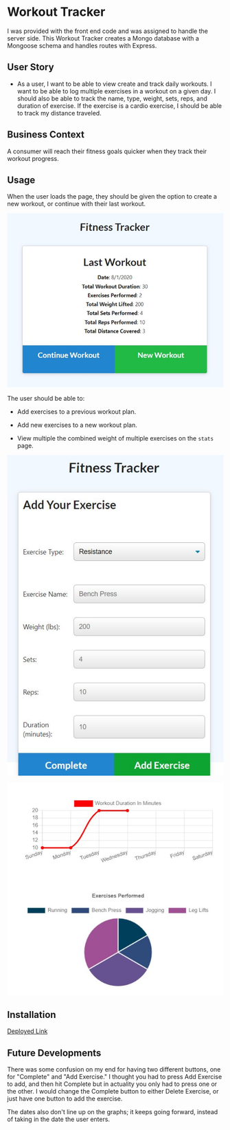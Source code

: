 
# Workout Tracker

I was provided with the front end code and was assigned to handle the server side. This Workout Tracker creates a Mongo database with a Mongoose schema and handles routes with Express.

## User Story

* As a user, I want to be able to view create and track daily workouts. I want to be able to log multiple exercises in a workout on a given day. I should also be able to track the name, type, weight, sets, reps, and duration of exercise. If the exercise is a cardio exercise, I should be able to track my distance traveled.

## Business Context

A consumer will reach their fitness goals quicker when they track their workout progress.

## Usage

When the user loads the page, they should be given the option to create a new workout, or continue with their last workout.

![New or Continue](/public/images/newWorkout.JPG)

The user should be able to:

  * Add exercises to a previous workout plan.

  * Add new exercises to a new workout plan.

  * View multiple the combined weight of multiple exercises on the `stats` page.

![Input](/public/images/input.JPG)

![Charts](/public/images/graphs.JPG)

## Installation 

[Deployed Link]()

## Future Developments
There was some confusion on my end for having two different buttons, one for "Complete" and "Add Exercise." I thought you had to press Add Exercise to add, and then hit Complete but in actuality you only had to press one or the other. I would change the Complete button to either Delete Exercise, or just have one button to add the exercise. 

The dates also don't line up on the graphs; it keeps going forward, instead of taking in the date the user enters.
